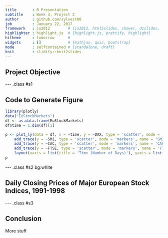 ```yaml
---
title       : R Presentation
subtitle    : Week 3, Project 2
author      : github.com/sylvest00
job         : January 22, 2017
framework   : io2012        # {io2012, html5slides, shower, dzslides, ...}
highlighter : highlight.js  # {highlight.js, prettify, highlight}
hitheme     : tomorrow      # 
widgets     : []            # {mathjax, quiz, bootstrap}
mode        : selfcontained # {standalone, draft}
knit        : slidify::knit2slides
---
```


<style>
.title-slide {
  background-color: #FFFFFF;
  h2{color: #FFFFFF;}
}
</style>



## Project Objective



--- .class #s1



## Code to Generate Figure


```r
library(plotly)
data("EuStockMarkets")
df <- as.data.frame(EuStockMarkets)
df$time = 1:dim(df)[1]

p <- plot_ly(data = df, x = ~time, y = ~DAX, type = 'scatter', mode = 'markers', name = 'DAX') %>%
    add_trace(y = ~SMI, type = 'scatter', mode = 'markers', name = 'SMI') %>%
    add_trace(y = ~CAC, type = 'scatter', mode = 'markers', name = 'CAC') %>%
    add_trace(y = ~FTSE, type = 'scatter', mode = 'markers', name = 'FTSE') %>%
    layout(xaxis = list(title = 'Time (Number of Days)'), yaxis = list(title = 'Closing Price'))
p
```

--- .class #s2 bg:white

## Daily Closing Prices of Major European Stock Indices, 1991-1998



--- .class #s3


## Conclusion

More stuff
